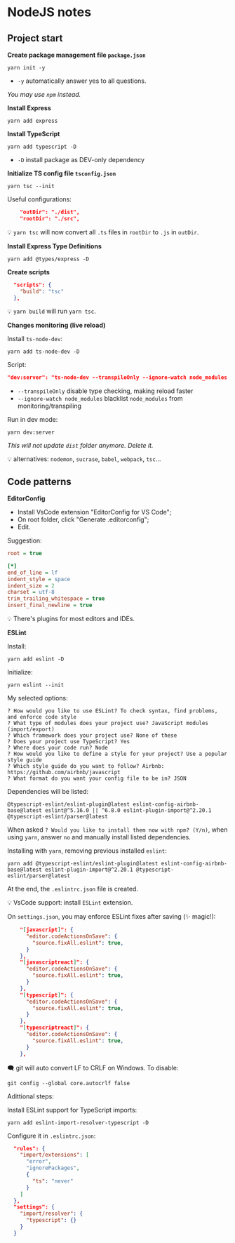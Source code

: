 # NodeJS notes

## Project start

**Create package management file `package.json`**

```
yarn init -y
```
- `-y` automatically answer yes to all questions.

_You may use `npm` instead._

**Install Express**

```
yarn add express
```

**Install TypeScript**

```
yarn add typescript -D
```

- `-D` install package as DEV-only dependency

**Initialize TS config file `tsconfig.json`**

```
yarn tsc --init
```

Useful configurations:
```json
    "outDir": "./dist",
    "rootDir": "./src",
```

💡 `yarn tsc` will now convert all `.ts` files in `rootDir` to `.js` in `outDir`.

**Install Express Type Definitions**

```
yarn add @types/express -D
```

**Create scripts**

```json
  "scripts": {
    "build": "tsc"
  },
```

💡 `yarn build` will run `yarn tsc`.

**Changes monitoring (live reload)**

Install `ts-node-dev`:
```
yarn add ts-node-dev -D
```

Script:
```json
"dev:server": "ts-node-dev --transpileOnly --ignore-watch node_modules src/server.ts"
```

- `--transpileOnly` disable type checking, making reload faster
- `--ignore-watch node_modules` blacklist `node_modules` from monitoring/transpiling

Run in dev mode:
```
yarn dev:server
```
_This will not update `dist` folder anymore. Delete it._

💡 alternatives: `nodemon`, `sucrase`, `babel`, `webpack`, `tsc`...

## Code patterns

**EditorConfig**

- Install VsCode extension "EditorConfig for VS Code";
- On root folder, click "Generate .editorconfig";
- Edit.

Suggestion:

```ini
root = true

[*]
end_of_line = lf
indent_style = space
indent_size = 2
charset = utf-8
trim_trailing_whitespace = true
insert_final_newline = true
```

💡 There's plugins for most editors and IDEs.

**ESLint**

Install:
```
yarn add eslint -D
```

Initialize:
```
yarn eslint --init
```

My selected options:
```
? How would you like to use ESLint? To check syntax, find problems, and enforce code style
? What type of modules does your project use? JavaScript modules (import/export)
? Which framework does your project use? None of these
? Does your project use TypeScript? Yes
? Where does your code run? Node
? How would you like to define a style for your project? Use a popular style guide
? Which style guide do you want to follow? Airbnb: https://github.com/airbnb/javascript
? What format do you want your config file to be in? JSON
```

Dependencies will be listed:

```
@typescript-eslint/eslint-plugin@latest eslint-config-airbnb-base@latest eslint@^5.16.0 || ^6.8.0 eslint-plugin-import@^2.20.1 @typescript-eslint/parser@latest
```

When asked `? Would you like to install them now with npm? (Y/n)`, when using `yarn`, answer `no` and manually install listed dependencies.

Installing with `yarn`, removing previous installed `eslint`:
```
yarn add @typescript-eslint/eslint-plugin@latest eslint-config-airbnb-base@latest eslint-plugin-import@^2.20.1 @typescript-eslint/parser@latest
```

At the end, the `.eslintrc.json` file is created.

💡 VsCode support: install `ESLint` extension.

On `settings.json`, you may enforce ESLint fixes after saving (✨ magic!):

```json
    "[javascript]": {
      "editor.codeActionsOnSave": {
        "source.fixAll.eslint": true,
      }
    },
    "[javascriptreact]": {
      "editor.codeActionsOnSave": {
        "source.fixAll.eslint": true,
      }
    },
    "[typescript]": {
      "editor.codeActionsOnSave": {
        "source.fixAll.eslint": true,
      }
    },
    "[typescriptreact]": {
      "editor.codeActionsOnSave": {
        "source.fixAll.eslint": true,
      }
    },
```

🗨 git will auto convert LF to CRLF on Windows. To disable:

```
git config --global core.autocrlf false
```

Adittional steps:

Install ESLint support for TypeScript imports:
```
yarn add eslint-import-resolver-typescript -D
```

Configure it in `.eslintrc.json`:

```json
  "rules": {
    "import/extensions": [
      "error",
      "ignorePackages",
      {
        "ts": "never"
      }
    ]
  },
  "settings": {
    "import/resolver": {
      "typescript": {}
    }
  }
```
